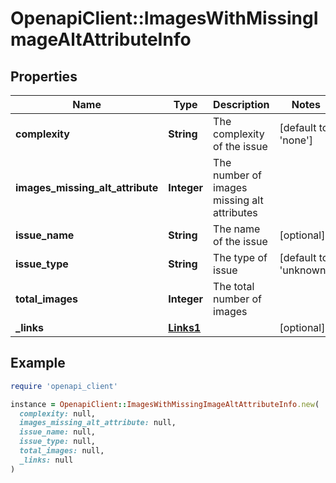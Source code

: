 # OpenapiClient::ImagesWithMissingImageAltAttributeInfo

## Properties

| Name | Type | Description | Notes |
| ---- | ---- | ----------- | ----- |
| **complexity** | **String** | The complexity of the issue | [default to &#39;none&#39;] |
| **images_missing_alt_attribute** | **Integer** | The number of images missing alt attributes |  |
| **issue_name** | **String** | The name of the issue | [optional] |
| **issue_type** | **String** | The type of issue | [default to &#39;unknown&#39;] |
| **total_images** | **Integer** | The total number of images |  |
| **_links** | [**Links1**](Links1.md) |  | [optional] |

## Example

```ruby
require 'openapi_client'

instance = OpenapiClient::ImagesWithMissingImageAltAttributeInfo.new(
  complexity: null,
  images_missing_alt_attribute: null,
  issue_name: null,
  issue_type: null,
  total_images: null,
  _links: null
)
```


